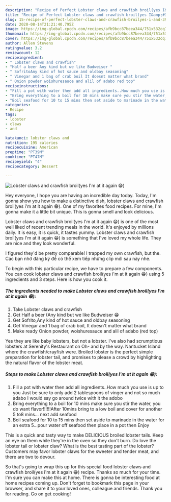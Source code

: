 ```yaml
---
description: "Recipe of Perfect Lobster claws and crawfish broil(yes I&amp;#39;m at it again 😁)"
title: "Recipe of Perfect Lobster claws and crawfish broil(yes I&amp;#39;m at it again 😁)"
slug: 15-recipe-of-perfect-lobster-claws-and-crawfish-broilyes-i-and-39-m-at-it-again
date: 2020-08-14T21:21:40.795Z
image: https://img-global.cpcdn.com/recipes/afb9bcc87beea344/751x532cq70/lobster-claws-and-crawfish-broilyes-im-at-it-again-😁-recipe-main-photo.jpg
thumbnail: https://img-global.cpcdn.com/recipes/afb9bcc87beea344/751x532cq70/lobster-claws-and-crawfish-broilyes-im-at-it-again-😁-recipe-main-photo.jpg
cover: https://img-global.cpcdn.com/recipes/afb9bcc87beea344/751x532cq70/lobster-claws-and-crawfish-broilyes-im-at-it-again-😁-recipe-main-photo.jpg
author: Allen Stevens
ratingvalue: 3.2
reviewcount: 12
recipeingredient:
- " Lobster claws and crawfish"
- "Half a beer Any kind but we like Budweiser "
- " SofritoAny kind of hot sauce and oldbay seasoning"
- " Vinegar and 1 bag of crab boil It doesnt matter what brand"
- " Onion powder woishuresauce and alil of adabo red top"
recipeinstructions:
- "Fill a pot with water then add all ingredients..How much you use is up to you Just be sure to only add 2 tablespoons of vinger and not so much adabo I would say go around twice with it the adobo"
- "Bring everything to a boil for 10 mins make sure you stir the water, you do want flavor!!!!!!After 10mins bring to a low boil and cover for another 5 to8 mins... next add seafood"
- "Boil seafood for 10 to 15 mins then set aside to marinade in the water for an extra 5...pour water off seafood then place in a pot then Enjoy"
categories:
- Recipe
tags:
- lobster
- claws
- and

katakunci: lobster claws and 
nutrition: 195 calories
recipecuisine: American
preptime: "PT39M"
cooktime: "PT47M"
recipeyield: "4"
recipecategory: Dessert

---
```



![Lobster claws and crawfish broil(yes I&#39;m at it again 😁)](https://img-global.cpcdn.com/recipes/afb9bcc87beea344/751x532cq70/lobster-claws-and-crawfish-broilyes-im-at-it-again-😁-recipe-main-photo.jpg)

Hey everyone, I hope you are having an incredible day today. Today, I'm gonna show you how to make a distinctive dish, lobster claws and crawfish broil(yes i&#39;m at it again 😁). One of my favorites food recipes. For mine, I'm gonna make it a little bit unique. This is gonna smell and look delicious.

Lobster claws and crawfish broil(yes I&#39;m at it again 😁) is one of the most well liked of recent trending meals in the world. It's enjoyed by millions daily. It is easy, it is quick, it tastes yummy. Lobster claws and crawfish broil(yes I&#39;m at it again 😁) is something that I've loved my whole life. They are nice and they look wonderful.

I figured they&#39;d be pretty comparable! I trapped my own crawfish, but the. Các bạn nhớ đăng ký để có thể xem tiếp những clip mới sau này nhe.


To begin with this particular recipe, we have to prepare a few components. You can cook lobster claws and crawfish broil(yes i&#39;m at it again 😁) using 5 ingredients and 3 steps. Here is how you cook it.

<!--inarticleads1-->

##### The ingredients needed to make Lobster claws and crawfish broil(yes I&#39;m at it again 😁):

1. Take  Lobster claws and crawfish
1. Get Half a beer (Any kind but we like Budweiser 😁
1. Get  Sofrito,Any kind of hot sauce and oldbay seasoning
1. Get  Vinegar and 1 bag of crab boil, It doesn&#39;t matter what brand
1. Make ready  Onion powder, woishuresauce and alil of adabo (red top)


Yes they are like baby lobsters, but not a lobster. I&#39;ve also had scrumptious lobsters at Serenity&#39;s Restaurant on Oh- and by the way. Nantucket Island where the crawfish/crayfish were. Broiled lobster is the perfect simple preparation for lobster tail, and promises to please a crowd by highlighting the natural flavor of the lobster meat. 

<!--inarticleads2-->

##### Steps to make Lobster claws and crawfish broil(yes I&#39;m at it again 😁):

1. Fill a pot with water then add all ingredients..How much you use is up to you Just be sure to only add 2 tablespoons of vinger and not so much adabo I would say go around twice with it the adobo
1. Bring everything to a boil for 10 mins make sure you stir the water, you do want flavor!!!!!!After 10mins bring to a low boil and cover for another 5 to8 mins... next add seafood
1. Boil seafood for 10 to 15 mins then set aside to marinade in the water for an extra 5...pour water off seafood then place in a pot then Enjoy


This is a quick and tasty way to make DELICIOUS broiled lobster tails. Keep an eye on them while they&#39;re in the oven so they don&#39;t burn. Do love the lobster tail or lobster claw? What is the best tasting part of the lobster? Customers may favor lobster claws for the sweeter and tender meat, and there are two to devour. 

So that's going to wrap this up for this special food lobster claws and crawfish broil(yes i&#39;m at it again 😁) recipe. Thanks so much for your time. I'm sure you can make this at home. There is gonna be interesting food at home recipes coming up. Don't forget to bookmark this page in your browser, and share it to your loved ones, colleague and friends. Thank you for reading. Go on get cooking!
